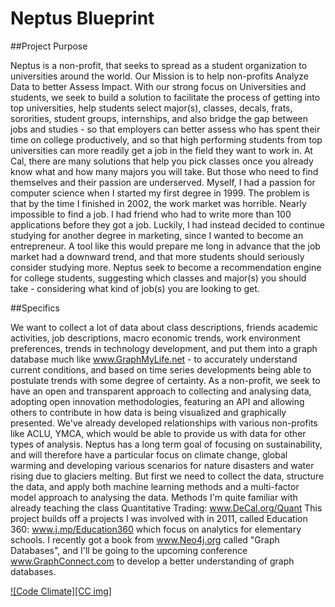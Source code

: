 Neptus Blueprint
================

##Project Purpose

Neptus is a non-profit, that seeks to spread as a student organization to universities around the world. Our Mission is to help non-profits Analyze Data to better Assess Impact. With our strong focus on Universities and students, we seek to build a solution to facilitate the process of getting into top universities, help students select major(s), classes, decals, frats, sororities, student groups, internships, and also bridge the gap between jobs and studies - so that employers can better assess who has spent their time on college productively, and so that high performing students from top universities can more readily get a job in the field they want to work in. At Cal, there are many solutions that help you pick classes once you already know what and how many majors you will take. But those who need to find themselves and their passion are underserved. Myself, I had a passion for computer science when I started my first degree in 1999. The problem is that by the time I finished in 2002, the work market was horrible. Nearly impossible to find a job. I had friend who had to write more than 100 applications before they got a job. Luckily, I had instead decided to continue studying for another degree in marketing, since I wanted to become an entrepreneur. A tool like this would prepare me long in advance that the job market had a downward trend, and that more students should seriously consider studying more. Neptus seek to become a recommendation engine for college students, suggesting which classes and major(s) you should take - considering what kind of job(s) you are looking to get.



##Specifics

We want to collect a lot of data about class descriptions, friends academic activities, job descriptions, macro economic trends, work environment preferences, trends in technology development, and put them into a graph database much like www.GraphMyLife.net - to accurately understand current conditions, and based on time series developments being able to postulate trends with some degree of certainty. As a non-profit, we seek to have an open and transparent approach to collecting and analysing data, adopting open innovation methodologies, featuring an API and allowing others to contribute in how data is being visualized and graphically presented. We've already developed relationships with various non-profits like ACLU, YMCA, which would be able to provide us with data for other types of analysis. Neptus has a long term goal of focusing on sustainability, and will therefore have a particular focus on climate change, global warming and developing various scenarios for nature disasters and water rising due to glaciers melting. But first we need to collect the data, structure the data, and apply both machine learning methods and a multi-factor model approach to analysing the data. Methods I'm quite familiar with already teaching the class Quantitative Trading: www.DeCal.org/Quant This project builds off a projects I was involved with in 2011, called Education 360: www.j.mp/Education360 which focus on analytics for elementary schools. I recently got a book from www.Neo4j.org called "Graph Databases", and I'll be going to the upcoming conference www.GraphConnect.com to develop a better understanding of graph databases.


[![Code Climate][CC img]][Code Climate]


[Code Climate]: https://codeclimate.com/github/geraldpgreen/neptus-blueprint
